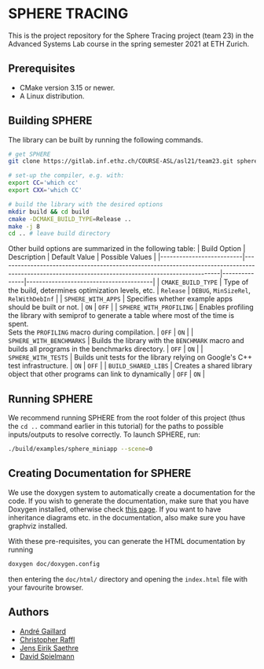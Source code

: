 # SPHERE TRACING
This is the project repository for the Sphere Tracing project (team 23) in the Advanced Systems Lab course in the spring semester 2021 at ETH Zurich. 

## Prerequisites
- CMake version 3.15 or newer.
- A Linux distribution.

## Building SPHERE
The library can be built by running the following commands.
```bash
# get SPHERE 
git clone https://gitlab.inf.ethz.ch/COURSE-ASL/asl21/team23.git sphere && cd sphere

# set-up the compiler, e.g. with:
export CC='which cc'
export CXX='which CC'

# build the library with the desired options
mkdir build && cd build
cmake -DCMAKE_BUILD_TYPE=Release ..
make -j 8
cd .. # leave build directory
```

Other build options are summarized in the following table:
| Build Option             | Description                                                                                                                                        | Default Value | Possible Values                        |
|--------------------------|----------------------------------------------------------------------------------------------------------------------------------------------------|---------------|----------------------------------------|
| `CMAKE_BUILD_TYPE`       | Type of the build, determines optimization levels, etc.                                                                                            | `Release`     | `DEBUG`, `MinSizeRel`, `RelWithDebInf` |
| `SPHERE_WITH_APPS`       | Specifies whether example apps should be built or not.                                                                                             | `ON`          | `OFF`                                  |
| `SPHERE_WITH_PROFILING`  | Enables profiling the library with semiprof to generate a table where most of the time is spent.<br>Sets the `PROFILING` macro during compilation. | `OFF`         | `ON`                                   |
| `SPHERE_WITH_BENCHMARKS` | Builds the library with the `BENCHMARK` macro and builds all programs in the benchmarks directory.                                                 | `OFF`         | `ON`                                   |
| `SPHERE_WITH_TESTS`      | Builds unit tests for the library relying on Google's C++ test infrastructure.                                                                     | `ON`          | `OFF`                                  |
| `BUILD_SHARED_LIBS`      | Creates a shared library object that other programs can link to dynamically                                                                        | `OFF`         | `ON`                                   |


## Running SPHERE
We recommend running SPHERE from the root folder of this project (thus the `cd ..` command earlier in this tutorial) for the paths to possible inputs/outputs to resolve correctly. To launch SPHERE, run:
```bash
./build/examples/sphere_miniapp --scene=0
```

## Creating Documentation for SPHERE
We use the doxygen system to automatically create a documentation for the code. If you wish to generate the documentation, make sure that you have Doxygen installed, otherwise check [this page](https://www.doxygen.nl/manual/install.html). If you want to have inheritance diagrams etc. in the documentation, also make sure you have graphviz installed.

With these pre-requisites, you can generate the HTML documentation by running
```bash
doxygen doc/doxygen.config
``` 
then entering the `doc/html/` directory and opening the `index.html` file with your favourite browser.


## Authors
- [André Gaillard](mailto:andrega@ethz.ch)
- [Christopher Raffl](mailto:rafflc@ethz.ch)
- [Jens Eirik Saethre](mailto:saethrej@ethz.ch)
- [David Spielmann](mailto:spdavid@ethz.ch)
